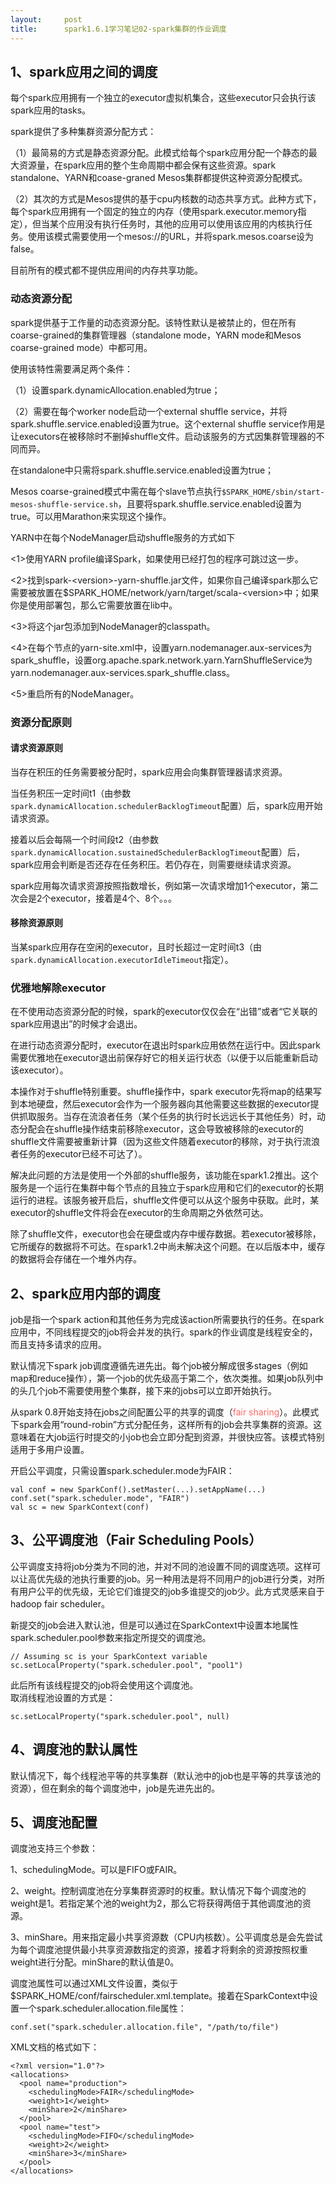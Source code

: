 ```yaml
---
layout:     post
title:      spark1.6.1学习笔记02-spark集群的作业调度
---
```

<div id="article_content" class="article_content clearfix csdn-tracking-statistics" data-pid="blog" data-mod="popu_307" data-dsm="post">
								            <link rel="stylesheet" href="https://csdnimg.cn/release/phoenix/template/css/ck_htmledit_views-f76675cdea.css">
						<div class="htmledit_views" id="content_views">
                
<h2>1、spark应用之间的调度</h2>
<p>每个spark应用拥有一个独立的executor虚拟机集合，这些executor只会执行该spark应用的tasks。</p>
<p>spark提供了多种集群资源分配方式：</p>
<p>（1）最简易的方式是静态资源分配。此模式给每个spark应用分配一个静态的最大资源量，在spark应用的整个生命周期中都会保有这些资源。spark standalone、YARN和coase-graned Mesos集群都提供这种资源分配模式。</p>
<p>（2）其次的方式是Mesos提供的基于cpu内核数的动态共享方式。此种方式下，每个spark应用拥有一个固定的独立的内存（使用spark.executor.memory指定），但当某个应用没有执行任务时，其他的应用可以使用该应用的内核执行任务。使用该模式需要使用一个mesos://的URL，并将spark.mesos.coarse设为false。</p>
<p>目前所有的模式都不提供应用间的内存共享功能。</p>
<h3>动态资源分配</h3>
<p>spark提供基于工作量的动态资源分配。该特性默认是被禁止的，但在所有coarse-grained的集群管理器（standalone mode，YARN mode和Mesos coarse-grained mode）中都可用。</p>
<p>使用该特性需要满足两个条件：</p>
<p>（1）设置spark.dynamicAllocation.enabled为true；</p>
<p>（2）需要在每个worker node启动一个external shuffle service，并将spark.shuffle.service.enabled设置为true。这个external shuffle service作用是让executors在被移除时不删掉shuffle文件。启动该服务的方式因集群管理器的不同而异。</p>
<p>在standalone中只需将spark.shuffle.service.enabled设置为true；</p>
<p>Mesos coarse-grained模式中需在每个slave节点执行<code>$SPARK_HOME/sbin/start-mesos-shuffle-service.sh</code>，且要将spark.shuffle.service.enabled设置为true。可以用Marathon来实现这个操作。</p>
<p>YARN中在每个NodeManager启动shuffle服务的方式如下</p>
<p>&lt;1&gt;使用YARN profile编译Spark，如果使用已经打包的程序可跳过这一步。</p>
<p>&lt;2&gt;找到spark-&lt;version&gt;-yarn-shuffle.jar文件，如果你自己编译spark那么它需要被放置在$SPARK_HOME/network/yarn/target/scala-&lt;version&gt;中；如果你是使用部署包，那么它需要放置在lib中。</p>
<p>&lt;3&gt;将这个jar包添加到NodeManager的classpath。</p>
<p>&lt;4&gt;在每个节点的yarn-site.xml中，设置yarn.nodemanager.aux-services为spark_shuffle，设置org.apache.spark.network.yarn.YarnShuffleService为yarn.nodemanager.aux-services.spark_shuffle.class。</p>
<p>&lt;5&gt;重启所有的NodeManager。<br></p>
<h3>资源分配原则</h3>
<h4>请求资源原则</h4>
<p>当存在积压的任务需要被分配时，spark应用会向集群管理器请求资源。</p>
<p>当任务积压一定时间t1（由参数<code>spark.dynamicAllocation.schedulerBacklogTimeout</code>配置）后，spark应用开始请求资源。</p>
<p>接着以后会每隔一个时间段t2（由参数<code>spark.dynamicAllocation.sustainedSchedulerBacklogTimeout</code>配置）后，spark应用会判断是否还存在任务积压。若仍存在，则需要继续请求资源。</p>
<p>spark应用每次请求资源按照指数增长，例如第一次请求增加1个executor，第二次会是2个executor，接着是4个、8个。。。<br></p>
<h4>移除资源原则</h4>
<p>当某spark应用存在空闲的executor，且时长超过一定时间t3（由<code>spark.dynamicAllocation.executorIdleTimeout</code>指定）。</p>
<h3>优雅地解除executor</h3>
<p>在不使用动态资源分配的时候，spark的executor仅仅会在“出错”或者“它关联的spark应用退出”的时候才会退出。</p>
<p>在进行动态资源分配时，executor在退出时spark应用依然在运行中。因此spark需要优雅地在executor退出前保存好它的相关运行状态（以便于以后能重新启动该executor）。<br></p>
<p>本操作对于shuffle特别重要。shuffle操作中，spark executor先将map的结果写到本地硬盘，然后executor会作为一个服务器向其他需要这些数据的executor提供抓取服务。当存在流浪者任务（某个任务的执行时长远远长于其他任务）时，动态分配会在shuffle操作结束前移除executor，这会导致被移除的executor的shuffle文件需要被重新计算（因为这些文件随着executor的移除，对于执行流浪者任务的executor已经不可达了）。</p>
<p>解决此问题的方法是使用一个外部的shuffle服务，该功能在spark1.2推出。这个服务是一个运行在集群中每个节点的且独立于spark应用和它们的executor的长期运行的进程。该服务被开启后，shuffle文件便可以从这个服务中获取。此时，某executor的shuffle文件将会在executor的生命周期之外依然可达。</p>
<p>除了shuffle文件，executor也会在硬盘或内存中缓存数据。若executor被移除，它所缓存的数据将不可达。在spark1.2中尚未解决这个问题。在以后版本中，缓存的数据将会存储在一个堆外内存。</p>
<h2>2、spark应用内部的调度<br></h2>
<p>job是指一个spark action和其他任务为完成该action所需要执行的任务。在spark应用中，不同线程提交的job将会并发的执行。spark的作业调度是线程安全的，而且支持多请求的应用。</p>
<p>默认情况下spark job调度遵循先进先出。每个job被分解成很多stages（例如map和reduce操作），第一个job的优先级高于第二个，依次类推。如果job队列中的头几个job不需要使用整个集群，接下来的jobs可以立即开始执行。</p>
<p>从spark 0.8开始支持在jobs之间配置公平的共享的调度（<span style="color:#FF6666;">fair sharing</span>）。此模式下spark会用“round-robin”方式分配任务，这样所有的job会共享集群的资源。这意味着在大job运行时提交的小job也会立即分配到资源，并很快应答。该模式特别适用于多用户设置。</p>
<p>开启公平调度，只需设置spark.scheduler.mode为FAIR：</p>
<p></p><pre><code class="language-java">val conf = new SparkConf().setMaster(...).setAppName(...)
conf.set("spark.scheduler.mode", "FAIR")
val sc = new SparkContext(conf)</code></pre>
<h2>3、公平调度池（Fair Scheduling Pools）</h2>
<p>公平调度支持将job分类为不同的池，并对不同的池设置不同的调度选项。这样可以让高优先级的池执行重要的job。另一种用法是将不同用户的job进行分类，对所有用户公平的优先级，无论它们谁提交的job多谁提交的job少。此方式灵感来自于hadoop fair scheduler。</p>
<p>新提交的job会进入默认池，但是可以通过在SparkContext中设置本地属性spark.scheduler.pool参数来指定所提交的调度池。</p>
<p></p><pre><code class="language-java">// Assuming sc is your SparkContext variable
sc.setLocalProperty("spark.scheduler.pool", "pool1")</code></pre>此后所有该线程提交的job将会使用这个调度池。<br>
取消线程池设置的方式是：
<p></p><pre><code class="language-java">sc.setLocalProperty("spark.scheduler.pool", null)</code></pre>
<h2>4、调度池的默认属性<br></h2>
<p>默认情况下，每个线程池平等的共享集群（默认池中的job也是平等的共享该池的资源），但在剩余的每个调度池中，job是先进先出的。</p>
<h2>5、调度池配置</h2>
<p>调度池支持三个参数：</p>
<p>1、schedulingMode。可以是FIFO或FAIR。</p>
<p>2、weight。控制调度池在分享集群资源时的权重。默认情况下每个调度池的weight是1。若指定某个池的weight为2，那么它将获得两倍于其他调度池的资源。<br></p>
<p>3、minShare。用来指定最小共享资源数（CPU内核数）。公平调度总是会先尝试为每个调度池提供最小共享资源数指定的资源，接着才将剩余的资源按照权重weight进行分配。minShare的默认值是0。</p>
<p>调度池属性可以通过XML文件设置，类似于$SPARK_HOME/conf/fairscheduler.xml.template。接着在SparkContext中设置一个spark.scheduler.allocation.file属性：</p>
<p></p><pre><code class="language-java">conf.set("spark.scheduler.allocation.file", "/path/to/file")</code></pre>XML文档的格式如下：
<p></p><pre><code class="language-html">&lt;?xml version="1.0"?&gt;
&lt;allocations&gt;
  &lt;pool name="production"&gt;
    &lt;schedulingMode&gt;FAIR&lt;/schedulingMode&gt;
    &lt;weight&gt;1&lt;/weight&gt;
    &lt;minShare&gt;2&lt;/minShare&gt;
  &lt;/pool&gt;
  &lt;pool name="test"&gt;
    &lt;schedulingMode&gt;FIFO&lt;/schedulingMode&gt;
    &lt;weight&gt;2&lt;/weight&gt;
    &lt;minShare&gt;3&lt;/minShare&gt;
  &lt;/pool&gt;
&lt;/allocations&gt;</code></pre><br>            </div>
                </div>